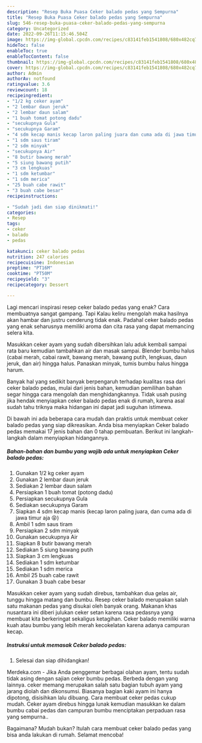 ```yaml
---
description: "Resep Buka Puasa Ceker balado pedas yang Sempurna"
title: "Resep Buka Puasa Ceker balado pedas yang Sempurna"
slug: 546-resep-buka-puasa-ceker-balado-pedas-yang-sempurna
category: Uncategorized
date: 2022-09-26T11:15:46.504Z
image: https://img-global.cpcdn.com/recipes/c83141feb1541808/680x482cq70/ceker-balado-pedas-foto-resep-utama.jpg
hideToc: false
enableToc: true
enableTocContent: false
thumbnail: https://img-global.cpcdn.com/recipes/c83141feb1541808/680x482cq70/ceker-balado-pedas-foto-resep-utama.jpg
cover: https://img-global.cpcdn.com/recipes/c83141feb1541808/680x482cq70/ceker-balado-pedas-foto-resep-utama.jpg
author: Admin
authorAv: notfound
ratingvalue: 3.6
reviewcount: 18
recipeingredient:
- "1/2 kg ceker ayam"
- "2 lembar daun jeruk"
- "2 lembar daun salam"
- "1 buah tomat potong dadu"
- "secukupnya Gula"
- "secukupnya Garam"
- "4 sdm kecap manis kecap laron paling juara dan cuma ada di jawa timur aja "
- "1 sdm saus tiram"
- "2 sdm minyak"
- "secukupnya Air"
- "8 butir bawang merah"
- "5 siung bawang putih"
- "3 cm lengkuas"
- "1 sdm ketumbar"
- "1 sdm merica"
- "25 buah cabe rawit"
- "3 buah cabe besar"
recipeinstructions:

- "Sudah jadi dan siap dinikmati!"
categories:
- Resep
tags:
- ceker
- balado
- pedas

katakunci: ceker balado pedas 
nutrition: 247 calories
recipecuisine: Indonesian
preptime: "PT16M"
cooktime: "PT50M"
recipeyield: "3"
recipecategory: Dessert

---
```



Lagi mencari inspirasi resep ceker balado pedas yang enak? Cara membuatnya sangat gampang. Tapi Kalau keliru mengolah maka hasilnya akan hambar dan justru cenderung tidak enak. Padahal ceker balado pedas yang enak seharusnya memiliki aroma dan cita rasa yang dapat memancing selera kita.


Masukkan ceker ayam yang sudah dibersihkan lalu aduk kembali sampai rata baru kemudian tambahkan air dan masak sampai. Blender bumbu halus (cabai merah, cabai rawit, bawang merah, bawang putih, lengkuas, daun jeruk, dan air) hingga halus. Panaskan minyak, tumis bumbu halus hingga harum.

Banyak hal yang sedikit banyak berpengaruh terhadap kualitas rasa dari ceker balado pedas, mulai dari jenis bahan, kemudian pemilihan bahan segar hingga cara mengolah dan menghidangkannya. Tidak usah pusing jika hendak menyiapkan ceker balado pedas enak di rumah, karena asal sudah tahu triknya maka hidangan ini dapat jadi suguhan istimewa.


Di bawah ini ada beberapa cara mudah dan praktis untuk membuat ceker balado pedas yang siap dikreasikan. Anda bisa menyiapkan Ceker balado pedas memakai 17 jenis bahan dan 0 tahap pembuatan. Berikut ini langkah-langkah dalam menyiapkan hidangannya.

<!--inarticleads1-->

##### Bahan-bahan dan bumbu yang wajib ada untuk menyiapkan Ceker balado pedas:

1. Gunakan 1/2 kg ceker ayam
1. Gunakan 2 lembar daun jeruk
1. Sediakan 2 lembar daun salam
1. Persiapkan 1 buah tomat (potong dadu)
1. Persiapkan secukupnya Gula
1. Sediakan secukupnya Garam
1. Siapkan 4 sdm kecap manis (kecap laron paling juara, dan cuma ada di jawa timur aja 😝)
1. Ambil 1 sdm saus tiram
1. Persiapkan 2 sdm minyak
1. Gunakan secukupnya Air
1. Siapkan 8 butir bawang merah
1. Sediakan 5 siung bawang putih
1. Siapkan 3 cm lengkuas
1. Sediakan 1 sdm ketumbar
1. Sediakan 1 sdm merica
1. Ambil 25 buah cabe rawit
1. Gunakan 3 buah cabe besar


Masukkan ceker ayam yang sudah direbus, tambahkan dua gelas air, tunggu hingga matang dan bumbu. Resep ceker balado merupakan salah satu makanan pedas yang disukai oleh banyak orang. Makanan khas nusantara ini diberi julukan ceker setan karena rasa pedasnya yang membuat kita berkeringat sekaligus ketagihan. Ceker balado memiliki warna kuah atau bumbu yang lebih merah kecokelatan karena adanya campuran kecap. 

<!--inarticleads2-->

##### Instruksi untuk memasak Ceker balado pedas:


1. Selesai dan siap dihidangkan!

Merdeka.com - Jika Anda penggemar berbagai olahan ayam, tentu sudah tidak asing dengan sajian ceker bumbu pedas. Berbeda dengan yang lainnya. ceker memang merupakan salah satu bagian tubuh ayam yang jarang diolah dan dikonsumsi. Biasanya bagian kaki ayam ini hanya dipotong, disisihkan lalu dibuang. Cara membuat ceker pedas cukup mudah. Ceker ayam direbus hingga lunak kemudian masukkan ke dalam bumbu cabai pedas dan campuran bumbu menciptakan perpaduan rasa yang sempurna.. 

Bagaimana? Mudah bukan? Itulah cara membuat ceker balado pedas yang bisa anda lakukan di rumah. Selamat mencoba!
